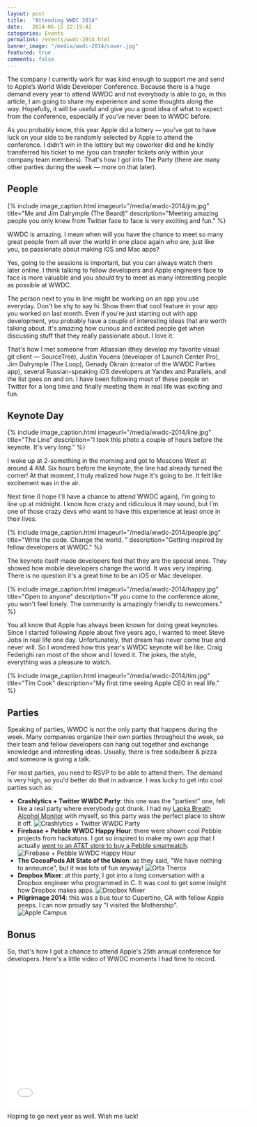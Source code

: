 ```yaml
---
layout: post
title:  "Attending WWDC 2014"
date:   2014-06-15 22:19:42
categories: Events
permalink: /events/wwdc-2014.html
banner_image: "/media/wwdc-2014/cover.jpg"
featured: true
comments: false
---
```


The company I currently work for was kind enough to support me and send to Apple’s World Wide Developer Conference. Because there is a huge demand every year to attend WWDC and not everybody is able to go, in this article, I am going to share my experience and some thoughts along the way. Hopefully, it will be useful and give you a good idea of what to expect from the conference, especially if you've never been to WWDC before. 

<!--more-->

As you probably know, this year Apple did a lottery — you've got to have luck on your side to be randomly selected by Apple to attend the conference. I didn't win in the lottery but my coworker did and he kindly transferred his ticket to me (you can transfer tickets only within your company team members). That's how I got into The Party (there are many other parties during the week — more on that later).

## People

{% include image_caption.html imageurl="/media/wwdc-2014/jim.jpg" title="Me and Jim Dalrymple (The Beard)" description="Meeting amazing people you only knew from Twitter face to face is very exciting and fun." %}

WWDC is amazing. I mean when will you have the chance to meet so many great people from all over the world in one place again who are, just like you, so passionate about making iOS and Mac apps? 

Yes, going to the sessions is important, but you can always watch them later online. I think talking to fellow developers and Apple engineers face to face is more valuable and you _should_ try to meet as many interesting people as possible at WWDC. 

The person next to you in line might be working on an app you use everyday. Don't be shy to say hi. Show them that cool feature in your app you worked on last month. Even if you're just starting out with app development, you probably have a couple of interesting ideas that are worth talking about. It's amazing how curious and excited people get when discussing stuff that they really passionate about. I love it.

That's how I met someone from Atlassian (they develop my favorite visual git client — SourceTree), Justin Youens (developer of Launch Center Pro), Jim Dalrymple (The Loop), Genady Okrain (creator of the WWDC Parties app), several Russian-speaking iOS developers at Yandex and Parallels, and the list goes on and on. I have been following most of these people on Twitter for a long time and finally meeting them in real life was exciting and fun.

## Keynote Day

{% include image_caption.html imageurl="/media/wwdc-2014/line.jpg" title="The Line" description="I took this photo a couple of hours before the keynote. It's very long." %}

I woke up at 2-something in the morning and got to Moscone West at around 4 AM. Six hours before the keynote, the line had already turned the corner! At that moment, I truly realized how huge it's going to be. It felt like excitement was in the air.

Next time (I hope I'll have a chance to attend WWDC again), I'm going to line up at midnight. I know how crazy and ridiculous it may sound, but I'm one of those crazy devs who want to have this experience at least once in their lives.

{% include image_caption.html imageurl="/media/wwdc-2014/people.jpg" title="Write the code. Change the world. " description="Getting inspired by fellow developers at WWDC." %}

The keynote itself made developers feel that they are the special ones. They showed how mobile developers change the world. It was very inspiring. There is no question it's a great time to be an iOS or Mac developer.

{% include image_caption.html imageurl="/media/wwdc-2014/happy.jpg" title="Open to anyone" description="If you come to the conference alone, you won't feel lonely. The community is amazingly friendly to newcomers." %}

You all know that Apple has always been known for doing great keynotes. Since I started following Apple about five years ago, I wanted to meet Steve Jobs in real life one day. Unfortunately, that dream has never come true and never will. So I wondered how this year's WWDC keynote will be like. Craig Federighi ran most of the show and I loved it. The jokes, the style, everything was a pleasure to watch. 

{% include image_caption.html imageurl="/media/wwdc-2014/tim.jpg" title="Tim Cook" description="My first time seeing Apple CEO in real life." %}

## Parties

Speaking of parties, WWDC is not the only party that happens during the week. Many companies organize their own parties throughout the week, so their team and fellow developers can hang out together and exchange knowledge and interesting ideas. Usually, there is free soda/beer & pizza and someone is giving a talk.

For most parties, you need to RSVP to be able to attend them. The demand is very high, so you'd better do that in advance. I was lucky to get into cool parties such as: 

* **Crashlytics + Twitter WWDC Party**: this one was the "partiest" one, felt like a real party where everybody got drunk. I had my [Lapka Breath Alcohol Monitor](https://mylapka.com/bam) with myself, so this party was the perfect place to show it off.
![Crashlytics + Twitter WWDC Party](/media/wwdc-2014/crashlytics.jpg)
* **Firebase + Pebble WWDC Happy Hour**: there were shown cool Pebble projects from hackatons. I got so inspired to make my own app that I actually [went to an AT&T store to buy a Pebble smartwatch](https://twitter.com/khanov/status/475393810756030464).
![Firebase + Pebble WWDC Happy Hour](/media/wwdc-2014/pebble.jpg)
* **The CocoaPods Alt State of the Union**: as they said, "We have nothing to announce", but it was lots of fun anyway!
![Orta Therox](/media/wwdc-2014/orta.jpg)
* **Dropbox Mixer**: at this party, I got into a long conversation with a Dropbox engineer who programmed in C. It was cool to get some insight how Dropbox makes apps.
![Dropbox Mixer](/media/wwdc-2014/dropbox.jpg)
* **Pilgrimage 2014**: this was a bus tour to Cupertino, CA with fellow Apple peeps.  I can now proudly say "I visited the Mothership".
![Apple Campus](/media/wwdc-2014/apple-hq.jpg)

## Bonus

So, that's how I got a chance to attend Apple's 25th annual conference for developers. Here's a little video of WWDC moments I had time to record.

<iframe width="560" height="315" src="//www.youtube.com/embed/wEC3Dy5sR5M?showinfo=0&vq=hd720" frameborder="0" allowfullscreen></iframe><br />

Hoping to go next year as well. Wish me luck! 